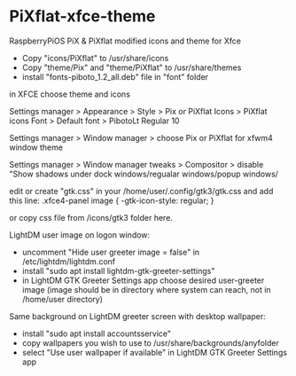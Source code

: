# PiXflat-xfce-theme

RaspberryPiOS PiX & PiXflat modified icons and theme for Xfce

- Copy "icons/PiXflat" to /usr/share/icons
- Copy "theme/Pix" and "theme/PiXflat" to /usr/share/themes
- install "fonts-piboto_1.2_all.deb" file in "font" folder

in XFCE choose theme and icons

Settings manager > Appearance > Style > Pix or PiXflat
                                        Icons > PiXflat icons
                                        Font > Default font > PibotoLt Regular 10

Settings manager > Window manager > choose Pix or PiXflat for xfwm4 window theme

Settings manager > Window manager tweaks > Compositor > disable "Show shadows under dock windows/regualar windows/popup windows/

edit or create "gtk.css" in your /home/user/.config/gtk3/gtk.css and add this line: .xfce4-panel image { -gtk-icon-style: regular; }

or copy css file from /icons/gtk3 folder here.


LightDM user image on logon window:
- uncomment "Hide user greeter image = false" in /etc/lightdm/lightdm.conf
- install "sudo apt install lightdm-gtk-greeter-settings"
- in LightDM GTK Greeter Settings app choose desired user-greeter image (image should be in directory where system can reach, not in /home/user directory)

Same background on LightDM greeter screen with desktop wallpaper:
- install "sudo apt install accountsservice"
- copy wallpapers you wish to use to /usr/share/backgrounds/anyfolder
- select "Use user wallpaper if available" in LightDM GTK Greeter Settings app
